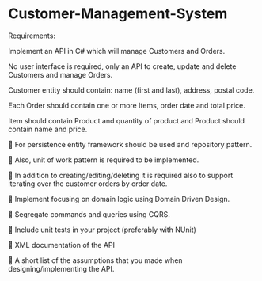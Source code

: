 # Customer-Management-System

Requirements:

Implement an API in C# which will manage Customers and Orders.

No user interface is required, only an API to create, update and delete Customers and manage Orders. 

Customer entity should contain: name (first and last), address, postal code. 

Each Order should contain one or more Items, order date and total price. 

Item should contain Product and quantity of product and Product should contain name and price.

 For persistence entity framework should be used and repository pattern.

 Also, unit of work pattern is required to be implemented.

 In addition to creating/editing/deleting it is required also to support iterating over the customer orders by order date.

 Implement focusing on domain logic using Domain Driven Design.

 Segregate commands and queries using CQRS.

 Include unit tests in your project (preferably with NUnit)

 XML documentation of the API

 A short list of the assumptions that you made when designing/implementing the API.
